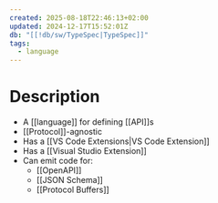 ```yaml
---
created: 2025-08-18T22:46:13+02:00
updated: 2024-12-17T15:52:01Z
db: "[[!db/sw/TypeSpec|TypeSpec]]"
tags:
  - language
---
```

# Description
- A [[language]] for defining [[API]]s
- [[Protocol]]-agnostic
- Has a [[VS Code Extensions|VS Code Extension]]
- Has a [[Visual Studio Extension]]
- Can emit code for:
	- [[OpenAPI]]
	- [[JSON Schema]]
	- [[Protocol Buffers]]